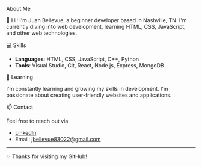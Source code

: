  About Me

👋 Hi! I'm Juan Bellevue, a beginner developer based in Nashville, TN. I'm currently diving into web development, learning HTML, CSS, JavaScript, and other web technologies.

💻 Skills

- **Languages**: HTML, CSS, JavaScript, C++, Python
- **Tools**: Visual Studio, Git, React, Node.js, Express, MongoDB

 🌱 Learning

I'm constantly learning and growing my skills in development. I'm passionate about creating user-friendly websites and applications.

 📫 Contact

Feel free to reach out via:

- [LinkedIn](https://www.linkedin.com/in/juanbellevue)
- Email: [jbellevue83022@gmail.com](mailto:jbellevue83022@gmail.com)

---

✨ Thanks for visiting my GitHub!
<!---
codebyjuan/codebyjuan is a ✨ special ✨ repository because its `README.md` (this file) appears on your GitHub profile.
You can click the Preview link to take a look at your changes.
--->

